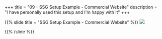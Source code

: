 +++
title = "09 - SSG Setup Example - Commercial Website"
description = "I have personally used this setup and I'm happy with it"
+++

{{% slide 
  title = "SSG Setup Example - Commercial Website"
%}}
  ![](/ssg/images/ssg-stack.png)

{{% /slide %}}
